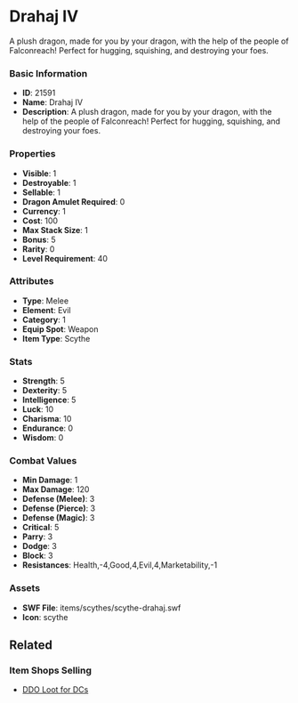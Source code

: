 # Drahaj IV

A plush dragon, made for you by your dragon, with the help of the people of Falconreach! Perfect for hugging, squishing, and destroying your foes.

### Basic Information

- **ID**: 21591
- **Name**: Drahaj IV
- **Description**: A plush dragon, made for you by your dragon, with the help of the people of Falconreach! Perfect for hugging, squishing, and destroying your foes.

### Properties

- **Visible**: 1
- **Destroyable**: 1
- **Sellable**: 1
- **Dragon Amulet Required**: 0
- **Currency**: 1
- **Cost**: 100
- **Max Stack Size**: 1
- **Bonus**: 5
- **Rarity**: 0
- **Level Requirement**: 40

### Attributes

- **Type**: Melee
- **Element**: Evil
- **Category**: 1
- **Equip Spot**: Weapon
- **Item Type**: Scythe

### Stats

- **Strength**: 5
- **Dexterity**: 5
- **Intelligence**: 5
- **Luck**: 10
- **Charisma**: 10
- **Endurance**: 0
- **Wisdom**: 0

### Combat Values

- **Min Damage**: 1
- **Max Damage**: 120
- **Defense (Melee)**: 3
- **Defense (Pierce)**: 3
- **Defense (Magic)**: 3
- **Critical**: 5
- **Parry**: 3
- **Dodge**: 3
- **Block**: 3
- **Resistances**: Health,-4,Good,4,Evil,4,Marketability,-1

### Assets

- **SWF File**: items/scythes/scythe-drahaj.swf
- **Icon**: scythe

## Related

### Item Shops Selling

- [DDO Loot for DCs](../item-shops/780-ddo-loot-for-dcs.md)

